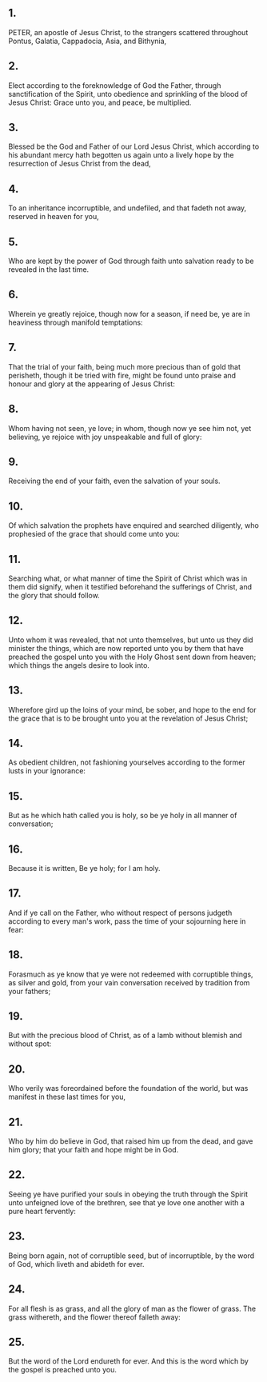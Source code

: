 ## 1.
PETER, an apostle of Jesus Christ, to the strangers scattered throughout Pontus, Galatia, Cappadocia, Asia, and Bithynia,
## 2.
Elect according to the foreknowledge of God the Father, through sanctification of the Spirit, unto obedience and sprinkling of the blood of Jesus Christ: Grace unto you, and peace, be multiplied.
## 3.
Blessed be the God and Father of our Lord Jesus Christ, which according to his abundant mercy hath begotten us again unto a lively hope by the resurrection of Jesus Christ from the dead,
## 4.
To an inheritance incorruptible, and undefiled, and that fadeth not away, reserved in heaven for you,
## 5.
Who are kept by the power of God through faith unto salvation ready to be revealed in the last time.
## 6.
Wherein ye greatly rejoice, though now for a season, if need be, ye are in heaviness through manifold temptations:
## 7.
That the trial of your faith, being much more precious than of gold that perisheth, though it be tried with fire, might be found unto praise and honour and glory at the appearing of Jesus Christ:
## 8.
Whom having not seen, ye love; in whom, though now ye see him not, yet believing, ye rejoice with joy unspeakable and full of glory:
## 9.
Receiving the end of your faith, even the salvation of your souls.
## 10.
Of which salvation the prophets have enquired and searched diligently, who prophesied of the grace that should come unto you:
## 11.
Searching what, or what manner of time the Spirit of Christ which was in them did signify, when it testified beforehand the sufferings of Christ, and the glory that should follow.
## 12.
Unto whom it was revealed, that not unto themselves, but unto us they did minister the things, which are now reported unto you by them that have preached the gospel unto you with the Holy Ghost sent down from heaven; which things the angels desire to look into.
## 13.
Wherefore gird up the loins of your mind, be sober, and hope to the end for the grace that is to be brought unto you at the revelation of Jesus Christ;
## 14.
As obedient children, not fashioning yourselves according to the former lusts in your ignorance:
## 15.
But as he which hath called you is holy, so be ye holy in all manner of conversation;
## 16.
Because it is written, Be ye holy; for I am holy.
## 17.
And if ye call on the Father, who without respect of persons judgeth according to every man's work, pass the time of your sojourning here in fear:
## 18.
Forasmuch as ye know that ye were not redeemed with corruptible things, as silver and gold, from your vain conversation received by tradition from your fathers;
## 19.
But with the precious blood of Christ, as of a lamb without blemish and without spot:
## 20.
Who verily was foreordained before the foundation of the world, but was manifest in these last times for you,
## 21.
Who by him do believe in God, that raised him up from the dead, and gave him glory; that your faith and hope might be in God.
## 22.
Seeing ye have purified your souls in obeying the truth through the Spirit unto unfeigned love of the brethren, see that ye love one another with a pure heart fervently:
## 23.
Being born again, not of corruptible seed, but of incorruptible, by the word of God, which liveth and abideth for ever.
## 24.
For all flesh is as grass, and all the glory of man as the flower of grass. The grass withereth, and the flower thereof falleth away:
## 25.
But the word of the Lord endureth for ever. And this is the word which by the gospel is preached unto you.
